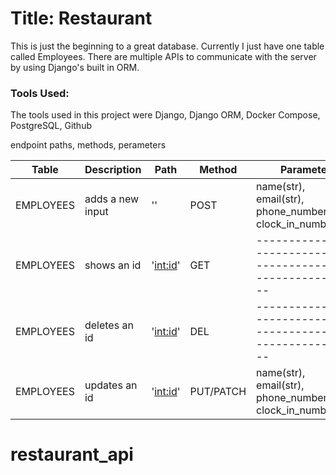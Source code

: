<h1>Title: Restaurant</h1>

<p>This is just the beginning to a great database. Currently I just have one table called Employees. There are
multiple APIs to communicate with the server by using Django's built in ORM. 
</p>

<h3>Tools Used:</h3>
<p>The tools used in this project were Django, Django ORM, Docker Compose, PostgreSQL, Github</p>

endpoint paths, methods, perameters 

| Table     |   Description    |     Path      |   Method  |  Parameter                                                     |
| --------- | ---------------- | ------------- |  -------  | -------------------------------------------------------------- |
| EMPLOYEES | adds a new input |      ''       |    POST   | name(str), email(str), phone_number(int), clock_in_number(int) |
| EMPLOYEES | shows an id      |   '<int:id>'  |    GET    | -------------------------------------------------------------- |
| EMPLOYEES | deletes an id    |   '<int:id>'  |    DEL    | -------------------------------------------------------------- |
| EMPLOYEES | updates an id    |   '<int:id>'  | PUT/PATCH | name(str), email(str), phone_number(int), clock_in_number(int) |

# restaurant_api
